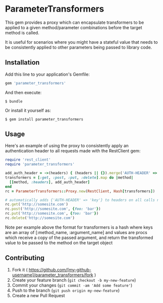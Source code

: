 # ParameterTransformers

This gem provides a proxy which can encapsulate transformers to be
applied to a given method/parameter combinations before the target
method is called.

It is useful for scenarios where you might have a stateful value that
needs to be consistently applied to other parameters being passed to
library code.

## Installation

Add this line to your application's Gemfile:

```ruby
gem 'parameter_transformers'
```

And then execute:

    $ bundle

Or install it yourself as:

    $ gem install parameter_transformers

## Usage

Here's an example of using the proxy to consistently apply an authentication header to all requests made with the RestClient gem:

```ruby
require 'rest_client'
require 'parameter_transformers'

add_auth_header = ->(headers) { (headers || {}).merge('AUTH-HEADER' => 'key') }
transformers = [:get, :post, :put, :delete].map do |method|
  [[method, :headers], add_auth_header]
end
rc = ParameterTransformers::Proxy.new(RestClient, Hash[transformers])

# automatically adds {'AUTH-HEADER' => 'key'} to headers on all calls now
rc.get('http://somesite.com')
rc.post('http://somesite.com', {foo: 'bar'})
rc.put('http://somesite.com', {foo: 'bar'})
rc.delete('http://somesite.com')
```

Note per example above the format for transformers is a hash where
keys are an array of [:method_name, :argument_name] and values
are procs which receive a copy of the passed argument, and return the
transformed value to be passed to the method on the target object

## Contributing

1. Fork it ( https://github.com/[my-github-username]/parameter_transformers/fork )
2. Create your feature branch (`git checkout -b my-new-feature`)
3. Commit your changes (`git commit -am 'Add some feature'`)
4. Push to the branch (`git push origin my-new-feature`)
5. Create a new Pull Request
